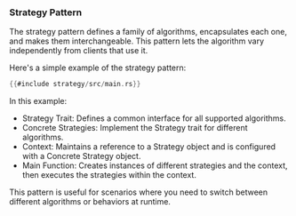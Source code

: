 ### Strategy Pattern

The strategy pattern defines a family of algorithms, encapsulates each one, and makes them interchangeable. This pattern lets the algorithm vary independently from clients that use it.

Here's a simple example of the strategy pattern:

```rust
{{#include strategy/src/main.rs}}
```

In this example:

* Strategy Trait: Defines a common interface for all supported algorithms.<br/>
* Concrete Strategies: Implement the Strategy trait for different algorithms.<br/>
* Context: Maintains a reference to a Strategy object and is configured with a Concrete Strategy object.<br/>
* Main Function: Creates instances of different strategies and the context, then executes the strategies within the context.<br/>

This pattern is useful for scenarios where you need to switch between different algorithms or behaviors at runtime.